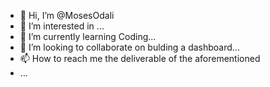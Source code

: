 - 👋 Hi, I’m @MosesOdali
- 👀 I’m interested in ...
- 🌱 I’m currently learning Coding...
- 💞️ I’m looking to collaborate on bulding a dashboard...
- 📫 How to reach me the deliverable of the aforementioned
-  ...

<!---
MosesOdali/MosesOdali is a ✨ special ✨ repository because its `README.md` (this file) appears on your GitHub profile.
You can click the Preview link to take a look at your changes.
--->
